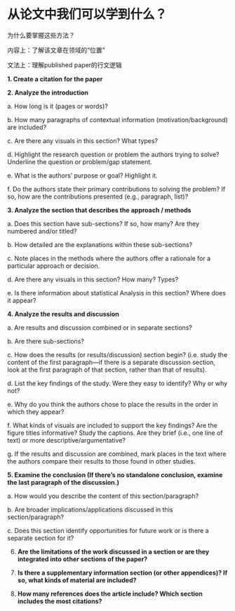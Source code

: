 # 从论文中我们可以学到什么？

为什么要掌握这些方法？

内容上：了解该文章在领域的“位置”

文法上：理解published paper的行文逻辑



**1. Create a citation for the paper**

**2. Analyze the introduction**

  a. How long is it (pages or words)?

  b. How many paragraphs of contextual information (motivation/background) are included?

  c. Are there any visuals in this section? What types?

  d. Highlight the research question or problem the authors trying to solve? Underline the question or problem/gap statement.

  e. What is the authors’ purpose or goal? Highlight it.

  f. Do the authors state their primary contributions to solving the problem? If so, how are the contributions presented (e.g., paragraph, list)?

**3. Analyze the section that describes the approach / methods**

  a. Does this section have sub-sections? If so, how many? Are they numbered and/or titled?

  b. How detailed are the explanations within these sub-sections?

  c. Note places in the methods where the authors offer a rationale for a particular approach or decision.

  d. Are there any visuals in this section? How many? Types?

  e. Is there information about statistical Analysis in this section? Where does it appear?

**4. Analyze the results and discussion**

  a. Are results and discussion combined or in separate sections?

  b. Are there sub-sections?

  c. How does the results (or results/discussion) section begin? (i.e. study the content of the first paragraph—if there is a separate discussion section, look at the first paragraph of that section, rather than that of results).

  d. List the key findings of the study. Were they easy to identify? Why or why not?

  e. Why do you think the authors chose to place the results in the order in which they appear?

  f. What kinds of visuals are included to support the key findings? Are the figure titles informative? Study the captions. Are they brief (i.e., one line of text) or more descriptive/argumentative?

  g. If the results and discussion are combined, mark places in the text where the authors compare their results to those found in other studies.

**5. Examine the conclusion (If there’s no standalone conclusion, examine the last paragraph of the discussion.)**

  a. How would you describe the content of this section/paragraph?

  b. Are broader implications/applications discussed in this section/paragraph?

  c. Does this section identify opportunities for future work or is there a separate section for it?

6. **Are the limitations of the work discussed in a section or are they integrated into other sections of the paper?**

7. **Is there a supplementary information section (or other appendices)? If so, what kinds of material are included?**

8. **How many references does the article include? Which section includes the most citations?**